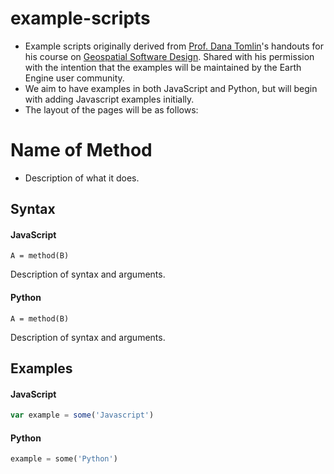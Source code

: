 # example-scripts
- Example scripts originally derived from [Prof. Dana Tomlin](https://www.design.upenn.edu/landscape-architecture/people/c-dana-tomlin)'s handouts for his course on [Geospatial Software Design](http://environment.yale.edu/courses/2017-2018/detail/754/). Shared with his permission with the intention that the examples will be maintained by the Earth Engine user community. 
- We aim to have examples in both JavaScript and Python, but will begin with adding Javascript examples initially.
- The layout of the pages will be as follows:  

# Name of Method
- Description of what it does. 

## Syntax

#### JavaScript
```
A = method(B)
```

Description of syntax and arguments.

#### Python
```
A = method(B)
```

Description of syntax and arguments.

## Examples

#### JavaScript
```javascript
var example = some('Javascript')
```

#### Python
```python
example = some('Python')
```
